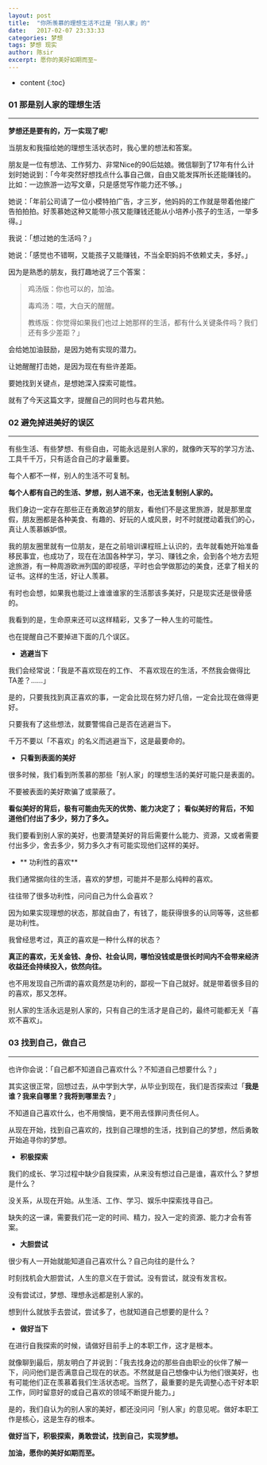 ```yaml
---
layout: post
title:  "你所羡慕的理想生活不过是「别人家」的"
date:   2017-02-07 23:33:33
categories: 梦想
tags: 梦想 现实
author: 陈sir
excerpt: 愿你的美好如期而至~
---
```


* content
{:toc}

### **01 那是别人家的理想生活**
***

**梦想还是要有的，万一实现了呢!**

当朋友和我描绘她的理想生活状态时，我心里的想法和答案。

朋友是一位有想法、工作努力、非常Nice的90后姑娘。微信聊到了17年有什么计划时她说到：「今年突然好想找点什么事自己做，自由又能发挥所长还能赚钱的。比如：一边旅游一边写文章，只是感觉写作能力还不够。」

她说：「年前公司请了一位小模特拍广告，才三岁，他妈妈的工作就是带着他接广告拍拍拍。好羡慕她这种又能带小孩又能赚钱还能从小培养小孩子的生活，一举多得。」

我说：「想过她的生活吗？」

她说：「感觉也不错啊，又能孩子又能赚钱，不当全职妈妈不依赖丈夫，多好。」

因为是熟悉的朋友，我打趣地说了三个答案：

>鸡汤版：你也可以的，加油。
> 
> 毒鸡汤：喂，大白天的醒醒。
> 
>教练版：你觉得如果我们也过上她那样的生活，都有什么关键条件吗？我们还有多少差距？」

会给她加油鼓励，是因为她有实现的潜力。

让她醒醒打击她，是因为现在有些许差距。

要她找到关键点，是想她深入探索可能性。

就有了今天这篇文字，提醒自己的同时也与君共勉。

### **02 避免掉进美好的误区**
***

有些生活、有些梦想、有些自由，可能永远是别人家的，就像昨天写的学习方法、工具千千万，只有适合自己的才最重要。

每个人都不一样，别人的生活不可复制。

**每个人都有自己的生活、梦想，别人进不来，也无法复制别人家的。**

我们身边一定存在那些正在勇敢追梦的朋友，看他们不是这里旅游，就是那里度假，朋友圈都是各种美食、有趣的、好玩的人或风景，时不时就搅动着我们的心，真让人羡慕嫉妒恨。

我的朋友圈里就有一位朋友，是在之前培训课程班上认识的，去年就看她开始准备移民事宜，也成功了，现在在法国各种学习，学习、赚钱之余，会到各个地方去短途旅游，有一种周游欧洲列国的即视感，平时也会学做那边的美食，还拿了相关的证书。这样的生活，好让人羡慕。

有时也会想，如果我也能过上谁谁谁家的生活那该多美好，只是现实还是很骨感的。

我看到的是，生命原来还可以这样精彩，又多了一种人生的可能性。

也在提醒自己不要掉进下面的几个误区。

- **逃避当下**

我们会经常说：「我是不喜欢现在的工作、 不喜欢现在的生活，不然我会做得比TA差？……」

是的，只要我找到真正喜欢的事，一定会比现在努力好几倍，一定会比现在做得更好。

只要我有了这些想法，就要警惕自己是否在逃避当下。

千万不要以「不喜欢」的名义而逃避当下，这是最要命的。

- **只看到表面的美好**

很多时候，我们看到所羡慕的那些「别人家」的理想生活的美好可能只是表面的。

不要被表面的美好欺骗了或蒙蔽了。

**看似美好的背后，极有可能由先天的优势、能力决定了；**
**看似美好的背后，不知道他们付出了多少，努力了多久。**

我们要看到别人家的美好，也要清楚美好的背后需要什么能力、资源，又或者需要付出多少，舍去多少，努力多久才有可能实现他们这样的美好。

- ** 功利性的喜欢**

我们通常据向往的生活，喜欢的梦想，可能并不是那么纯粹的喜欢。

往往带了很多功利性，问问自己为什么会喜欢？

因为如果实现理想的状态，那就自由了，有钱了，能获得很多的认同等等，这些都是功利性。

我曾经思考过，真正的喜欢是一种什么样的状态？

**真正的喜欢，无关金钱、身份、社会认同，哪怕没钱或是很长时间内不会带来经济收益还会持续投入，依然向往。**

也不用发现自己所谓的喜欢竟然是功利的，鄙视一下自己就好。就是带着很多目的的喜欢，那又怎样。

别人家的生活永远是别人家的，只有自己的生活才是自己的，最终可能都无关「喜欢不喜欢」。

### **03 找到自己，做自己**
***

也许你会说：「自己都不知道自己喜欢什么？不知道自己想要什么？」

其实这很正常，回想过去，从中学到大学，从毕业到现在，我们是否探索过「**我是谁？我来自哪里？我将到哪里去？**」

不知道自己喜欢什么，也不用懊恼，更不用去怪罪问责任何人。

从现在开始，找到自己喜欢的，找到自己理想的生活，找到自己的梦想，然后勇敢开始追寻你的梦想。

- **积极探索**

我们的成长、学习过程中缺少自我探索，从来没有想过自己是谁，喜欢什么？梦想是什么？

没关系，从现在开始。从生活、工作、学习、娱乐中探索找寻自己。

缺失的这一课，需要我们花一定的时间、精力，投入一定的资源、能力才会有答案。

- **大胆尝试**

很少有人一开始就能知道自己喜欢什么？自己向往的是什么？

时刻找机会大胆尝试，人生的意义在于尝试。没有尝试，就没有发言权。

没有尝试过，梦想、理想永远都是别人家的。

想到什么就放手去尝试，尝试多了，也就知道自己想要的是什么？

- **做好当下**

在进行自我探索的时候，请做好目前手上的本职工作，这才是根本。

就像聊到最后，朋友明白了并说到：「我去找身边的那些自由职业的伙伴了解一下，问问他们是否满意自己现在的状态。不然就是自己想像中认为他们很美好，也有可能他们正在羡慕着我们生活状态呢。当然了，最重要的是先调整心态干好本职工作，同时留意好的或自己喜欢的领域不断提升能力。」

是的，我们自认为的别人家的美好，都还没问问「别人家」的意见呢。做好本职工作是核心，这是生存的根本。

**做好当下，积极探索，勇敢尝试，找到自己，实现梦想。**

**加油，愿你的美好如期而至。**


